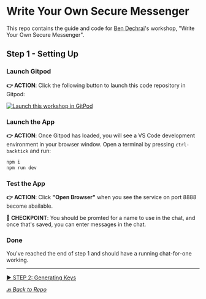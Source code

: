 # Write Your Own Secure Messenger

This repo contains the guide and code for [Ben Dechrai][ben-twitter]'s workshop, "Write Your Own Secure Messenger".

## Step 1 - Setting Up

### Launch Gitpod

**👉 ACTION**: Click the following button to launch this code repository in Gitpod:

[![Launch this workshop in GitPod](https://img.shields.io/badge/Launch_This_Repository-Gitpod-orange?logo=gitpod&style=for-the-badge)](https://gitpod.io/#https://github.com/your-repo-here)

### Launch the App

**👉 ACTION**: Once Gitpod has loaded, you will see a VS Code development environment in your browser window. Open a terminal by pressing `ctrl-backtick` and run:

```bash
npm i
npm run dev
```

### Test the App

**👉 ACTION**: Click **"Open Browser"** when you see the service on port 8888 become abailable.

**🧪 CHECKPOINT**: You should be promted for a name to use in the chat, and once that's saved, you can enter messages in the chat.

### Done

You've reached the end of step 1 and should have a running chat-for-one working.

---

[▶️ STEP 2: Generating Keys](./STEP-2-GENERATING-KEYS.md)

_[🔙 Back to Repo](./README.md)_

[ben-twitter]: https://twitter.com/bendechrai
